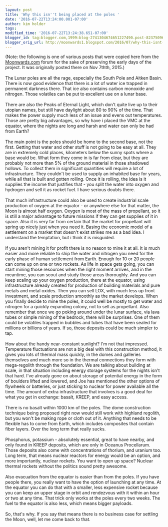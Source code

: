 ```yaml
---
layout: post
title: 'Why this isn''t being placed at the poles '
date: '2016-07-22T13:24:00.001-07:00'
author: kim holder
tags: 
modified_time: '2016-07-22T13:24:38.651-07:00'
blogger_id: tag:blogger.com,1999:blog-2741304674651227490.post-8237509670201470734
blogger_orig_url: http://moonwards1.blogspot.com/2016/07/why-this-isnt-being-placed-at-poles.html
---
```


(Note: the following is one of various posts that were copied here from the <a href="http://moonwards.com/">Moonwards.com</a> forum for the sake of preserving the early days of the project. It was originally posted there on Nov 7thth, 2015.) <br /><br />The Lunar poles are all the rage, especially the South Pole and Aitken Basin. There is now good evidence that there is a lot of water ice trapped in permanent darkness there. That ice also contains carbon monoxide and nitrogen. Those volatiles can be put to excellent use on a lunar base. <br /><br />There are also the Peaks of Eternal Light, which don't quite live up to their utopian names, but still have daylight about 80 to 90% of the time. That makes the power supply much less of an issue and evens out temperatures. Those are pretty big advantages, so why have i placed the VMC at the equator, where the nights are long and harsh and water can only be had from Earth? <br /><br />The main point is the poles should be home to the second base, not the first. Getting that water and other stuff is not going to be easy at all. They are in extremely cold places, kilometers below the sunny spots where a base would be. What form they come in is far from clear, but they are probably not more than 5% of the ground material in those shadowed hollows. To collect them in significant quantities will require a lot of infrastructure. They couldn't be used to supply an inhabited base for years, while all that is built and gotten rolling. Once it is rolling, the idea is it supplies the income that justifies that - you split the water into oxygen and hydrogen and sell it as rocket fuel. I have serious doubts there. <br /><br />That much infrastructure could also be used to create industrial scale production of oxygen at the equator - or anywhere else for that matter, the Moon is almost half oxygen. Oxygen is most of the mass of propellant, so it is still a major advantage to future missions if they can get supplies of it in space. Also it is very far from certain that the market for propellant will spring up nicely just when you need it. Basing the economic model of a settlement on a market that doesn't exist strikes me as a bad idea. I understand the temptation, but i think it is misguided. <br /><br />If you aren't mining it for profit there is no reason to mine it at all. It is much easier and more reliable to ship the water and nitrogen you need for the early phase of human settlement from Earth. Enough for 10 or 20 people can come up on one or two rockets. As life in space gets going, you can start mining those resources when the right moment arrives, and in the meantime, you can scout and study those areas thoroughly. And you can keep scaling up your oxygen production, there at the equator, using infrastructure already created for production of building materials and pure metals and metal oxides. Then you can sell LOX, with much less up front investment, and scale production smoothly as the market develops. When you finally decide to mine the poles, it could well be mostly to get water and nitrogen for a quickly expanding colony, not to sell as propellant. Also remember that once we go poking around under the lunar surface, via lava tubes or simple mining of the bedrock, there will be surprises. One of them could be volatiles trapped in bubbles and tubes that have been sealed for millions or billions of years. If so, those deposits could be much simpler to tap. <br /><br />How about the handy near-constant sunlight? I'm not that impressed. Temperature fluctuations are not a big deal with this construction method, it gives you lots of thermal mass quickly, in the domes and galleries themselves and much more so in the thermal connections they form with mega-regolith through the foundation. We are talking about building at scale, in that situation including energy storage systems for the nights isn't that hard. I've already gone on about storage of potential energy in the form of boulders lifted and lowered, and Joe has mentioned the other options of flywheels or batteries, or just sticking to nuclear for power available all the time. The amount of extra infrastructure that involves is a good deal for what you get in exchange: basalt, KREEP, and easy access. <br /><br />There is no basalt within 1000 km of the poles. The dome construction technique being proposed right now would still work with highland regolith, but you won't be making rope or cloth out of it. Anything that needs to be flexible has to come from Earth, which includes composites that contain fiber layers. Over the long term that really sucks. <br /><br />Phosphorus, potassium - absolutely essential, great to have nearby, and only found in KREEP deposits, which are only in Oceanus Procellarum. Those deposits also come with concentrations of thorium, and uranium too. Long term, that means nuclear reactors for energy would be an option, and more importantly, nuclear rockets. You want to open up space? Nuclear thermal rockets without the politics sound pretty awesome. <br /><br />Also evacuation from the equator is easier than from the poles. If you have people there, you really want to have the option of launching at any time. At the equator you can do that with a smaller, less expensive rocket because you can keep an upper stage in orbit and rendezvous with it within an hour or two at any time. That trick only works at the poles every two weeks. The fuel to the equator is also less, which means bigger payloads. <br /><br />So, that's why. If you say that means there is no business case for settling the Moon, well, let me come back to that.